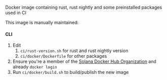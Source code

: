 Docker image containing rust, rust nightly and some preinstalled packages used in CI

This image is manually maintained:

#### CLI

1. Edit
   1. `ci/rust-version.sh` for rust and rust nightly version
   2. `ci/docker/Dockerfile` for other packages
2. Ensure you're a member of the [Solana Docker Hub Organization](https://hub.docker.com/u/dollylabs/) and already `docker login`
3. Run `ci/docker/build.sh` to build/publish the new image
